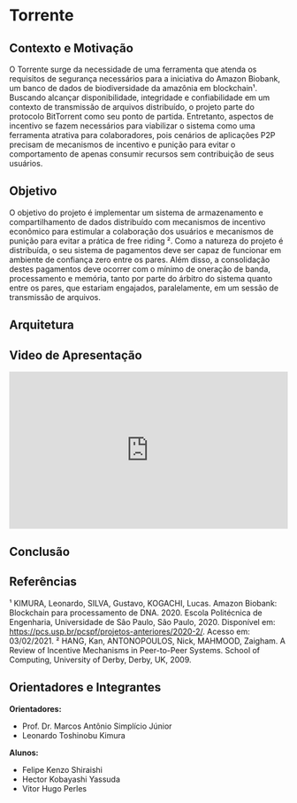 # Torrente 


## Contexto e Motivação

O Torrente surge da necessidade de uma ferramenta que atenda os requisitos de segurança necessários para a iniciativa do Amazon Biobank, um banco de dados de biodiversidade da amazônia em blockchain¹.
Buscando alcançar disponibilidade, integridade e confiabilidade em um contexto de transmissão de arquivos distribuído, o projeto parte do protocolo BitTorrent como seu ponto de partida. Entretanto, aspectos de incentivo se fazem necessários para viabilizar o sistema como uma ferramenta atrativa para colaboradores, pois cenários de aplicações P2P precisam de mecanismos de incentivo e punição para evitar o comportamento de apenas consumir recursos sem contribuição de seus usuários.

## Objetivo

O objetivo do projeto é implementar um sistema de armazenamento e compartilhamento de dados distribuído com mecanismos de incentivo econômico para estimular a colaboração dos usuários e mecanismos de punição para evitar a prática de free riding ².
Como a natureza do projeto é distribuída, o seu sistema de pagamentos deve ser capaz de funcionar em ambiente de confiança zero entre os pares. Além disso, a consolidação destes pagamentos deve ocorrer com o mínimo de oneração de banda, processamento e memória, tanto por parte do árbitro do sistema quanto entre os pares, que estariam engajados, paralelamente, em um sessão de transmissão de arquivos.

## Arquitetura

## Video de Apresentação

<style>.embed-container { position: relative; padding-bottom: 56.25%; height: 0; overflow: hidden; max-width: 100%; } .embed-container iframe, .embed-container object, .embed-container embed { position: absolute; top: 0; left: 0; width: 100%; height: 100%; }</style><div class='embed-container'><iframe src='https://www.youtube.com/embed/gYcLkmv6e0E' frameborder='0' allowfullscreen></iframe></div>

## Conclusão

## Referências

¹ KIMURA, Leonardo, SILVA, Gustavo, KOGACHI, Lucas. Amazon Biobank:
Blockchain para processamento de DNA. 2020. Escola
Politécnica de Engenharia, Universidade de São Paulo, São Paulo, 2020. Disponível
em: <https://pcs.usp.br/pcspf/projetos-anteriores/2020-2/>. Acesso em: 03/02/2021.
² HANG, Kan, ANTONOPOULOS, Nick, MAHMOOD, Zaigham. A Review of Incentive Mechanisms in Peer-to-Peer Systems. School of Computing, University
of Derby, Derby, UK, 2009.


## Orientadores e Integrantes

**Orientadores:**

- Prof. Dr. Marcos Antônio Simplício Júnior
- Leonardo Toshinobu Kimura

**Alunos:**

- Felipe Kenzo Shiraishi
- Hector Kobayashi Yassuda
- Vitor Hugo Perles



